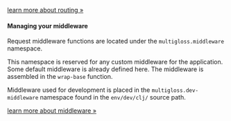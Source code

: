 <a class="btn btn-primary" href="https://metosin.github.io/reitit/basics">learn more about routing »</a>

#### Managing your middleware

Request middleware functions are located under the `multigloss.middleware` namespace.

This namespace is reserved for any custom middleware for the application. Some default middleware is
already defined here. The middleware is assembled in the `wrap-base` function.

Middleware used for development is placed in the `multigloss.dev-middleware` namespace found in
the `env/dev/clj/` source path.

<a class="btn btn-primary" href="http://www.luminusweb.net/docs/middleware.md">learn more about middleware »</a>
